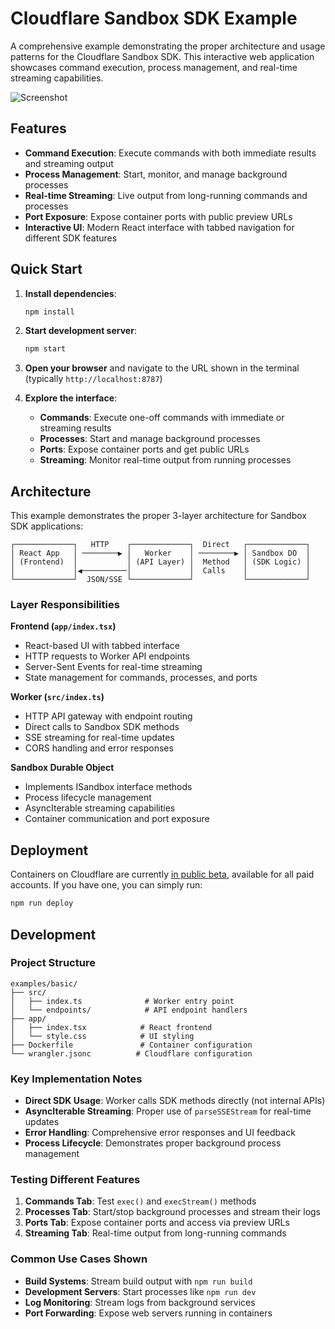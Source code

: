 # Cloudflare Sandbox SDK Example

A comprehensive example demonstrating the proper architecture and usage patterns for the Cloudflare Sandbox SDK. This interactive web application showcases command execution, process management, and real-time streaming capabilities.

![Screenshot](https://github.com/user-attachments/assets/e418b24c-529c-4cec-8272-ae4e242ba2e0)

## Features

- **Command Execution**: Execute commands with both immediate results and streaming output
- **Process Management**: Start, monitor, and manage background processes
- **Real-time Streaming**: Live output from long-running commands and processes
- **Port Exposure**: Expose container ports with public preview URLs
- **Interactive UI**: Modern React interface with tabbed navigation for different SDK features

## Quick Start

1. **Install dependencies**:

   ```bash
   npm install
   ```

2. **Start development server**:

   ```bash
   npm start
   ```

3. **Open your browser** and navigate to the URL shown in the terminal (typically `http://localhost:8787`)

4. **Explore the interface**:
   - **Commands**: Execute one-off commands with immediate or streaming results
   - **Processes**: Start and manage background processes
   - **Ports**: Expose container ports and get public URLs
   - **Streaming**: Monitor real-time output from running processes

## Architecture

This example demonstrates the proper 3-layer architecture for Sandbox SDK applications:

```
┌─────────────┐   HTTP    ┌─────────────┐  Direct   ┌─────────────┐
│ React App   │ ────────▶ │   Worker    │ ────────▶ │ Sandbox DO  │
│ (Frontend)  │           │ (API Layer) │  Method   │ (SDK Logic) │
│             │◀──────────│             │  Calls    │             │
└─────────────┘  JSON/SSE └─────────────┘           └─────────────┘
```

### Layer Responsibilities

**Frontend (`app/index.tsx`)**

- React-based UI with tabbed interface
- HTTP requests to Worker API endpoints
- Server-Sent Events for real-time streaming
- State management for commands, processes, and ports

**Worker (`src/index.ts`)**

- HTTP API gateway with endpoint routing
- Direct calls to Sandbox SDK methods
- SSE streaming for real-time updates
- CORS handling and error responses

**Sandbox Durable Object**

- Implements ISandbox interface methods
- Process lifecycle management
- AsyncIterable streaming capabilities
- Container communication and port exposure

## Deployment

Containers on Cloudflare are currently [in public beta](https://blog.cloudflare.com/containers-are-available-in-public-beta-for-simple-global-and-programmable), available for all paid accounts. If you have one, you can simply run:

```bash
npm run deploy
```

## Development

### Project Structure

```
examples/basic/
├── src/
│   ├── index.ts              # Worker entry point
│   └── endpoints/            # API endpoint handlers
├── app/
│   ├── index.tsx            # React frontend
│   └── style.css            # UI styling
├── Dockerfile               # Container configuration
└── wrangler.jsonc          # Cloudflare configuration
```

### Key Implementation Notes

- **Direct SDK Usage**: Worker calls SDK methods directly (not internal APIs)
- **AsyncIterable Streaming**: Proper use of `parseSSEStream` for real-time updates
- **Error Handling**: Comprehensive error responses and UI feedback
- **Process Lifecycle**: Demonstrates proper background process management

### Testing Different Features

1. **Commands Tab**: Test `exec()` and `execStream()` methods
2. **Processes Tab**: Start/stop background processes and stream their logs
3. **Ports Tab**: Expose container ports and access via preview URLs
4. **Streaming Tab**: Real-time output from long-running commands

### Common Use Cases Shown

- **Build Systems**: Stream build output with `npm run build`
- **Development Servers**: Start processes like `npm run dev`
- **Log Monitoring**: Stream logs from background services
- **Port Forwarding**: Expose web servers running in containers
